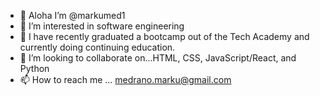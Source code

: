 - 👋 Aloha I’m @markumed1
- 👀 I’m interested in software engineering
- 🌱 I have recently graduated a bootcamp out of the Tech Academy and currently doing continuing education.
- 💞️ I’m looking to collaborate on...HTML, CSS, JavaScript/React, and Python
- 📫 How to reach me ... medrano.marku@gmail.com

<!---
markumed1/markumed1 is a ✨ special ✨ repository because its `README.md` (this file) appears on your GitHub profile.
You can click the Preview link to take a look at your changes.
--->
